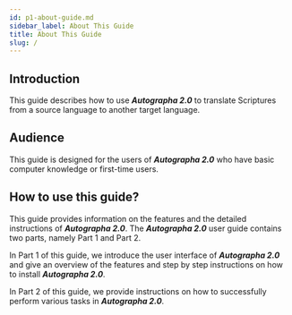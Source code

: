 ```yaml
---
id: p1-about-guide.md
sidebar_label: About This Guide
title: About This Guide
slug: /
---
```


## Introduction
This guide describes how to use **_Autographa 2.0_** to translate Scriptures from a source language to another target language.

## Audience
‌This guide is designed for the users of **_Autographa 2.0_** who have basic computer knowledge or first-time users.

## How to use this guide?
‌This guide provides information on the features and the detailed instructions of **_Autographa 2.0_**. The **_Autographa 2.0_** user guide contains two parts, namely Part 1 and Part 2.

In Part 1 of this guide, we introduce the user interface of  **_Autographa 2.0_** and give an overview of the features and step by step instructions on how to install **_Autographa 2.0_**.

In Part 2 of this guide, we provide instructions on how to successfully perform various tasks in **_Autographa 2.0_**.
